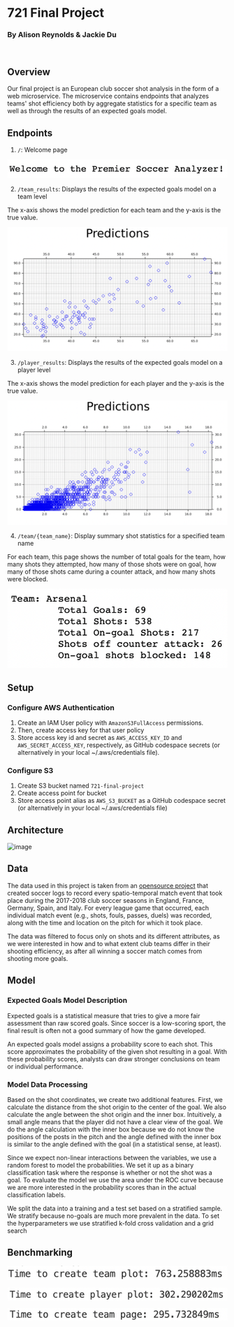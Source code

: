# 721 Final Project 
### By Alison Reynolds & Jackie Du 

<br />

## Overview 
Our final project is an European club soccer shot analysis in the form of a web microservice. The microservice contains endpoints that analyzes teams' shot efficiency both by aggregate statistics for a specific team as well as through the results of an expected goals model. 


## Endpoints 
1. `/`: Welcome page

![Index](Index.png)

2. `/team_results`: Displays the results of the expected goals model on a team level 
    
The x-axis shows the model prediction for each team and the y-axis is the true value.
   
![TeamResults](TeamResults.png)

3. `/player_results`: Displays the results of the expected goals model on a player level 
    
The x-axis shows the model prediction for each player and the y-axis is the true value.
   
![PlayerResults](PlayerResults.png)


4. `/team/{team_name}`: Display summary shot statistics for a specified team name
    
For each team, this page shows the number of total goals for the team, how many shots they attempted, how many of those shots were on goal, how many of those shots came during a counter attack, and how many shots were blocked.
   
![Arsenal](Arsenal.png)


## Setup 

### Configure AWS Authentication 
1. Create an IAM User policy with `AmazonS3FullAccess` permissions. 
2. Then, create access key for that user policy 
3. Store access key id and secret as `AWS_ACCESS_KEY_ID` and `AWS_SECRET_ACCESS_KEY`, respectively, as GitHub codespace secrets (or alternatively in your local ~/.aws/credentials file). 


### Configure S3 
1. Create S3 bucket named `721-final-project`
2. Create access point for bucket 
3. Store access point alias as `AWS_S3_BUCKET` as a GitHub codespace secret (or alternatively in your local ~/.aws/credentials file)


## Architecture 

<img width="838" alt="image" src="https://user-images.githubusercontent.com/86393045/235379756-ca13cae9-ac3d-4505-ba4e-38fdc585ce97.png">


## Data 
The data used in this project is taken from an [opensource project](https://www.nature.com/articles/s41597-019-0247-7) that created soccer logs to record every spatio-temporal match event that took place during the 2017-2018 club soccer seasons in England, France, Germany, Spain, and Italy. For every league game that occurred, each individual match event (e.g., shots, fouls, passes, duels) was recorded, along with the time and location on the pitch for which it took place.

The data was filtered to focus only on shots and its different attributes, as we were interested in how and to what extent club teams differ in their shooting efficiency, as after all winning a soccer match comes from shooting more goals. 


## Model 
### Expected Goals Model Description 
Expected goals is a statistical measure that tries to give a more fair assessment than raw scored goals. Since soccer is a low-scoring sport, the final result is often not a good summary of how the game developed.

An expected goals model assigns a probability score to each shot. This score approximates the probability of the given shot resulting in a goal. With these probability scores, analysts can draw stronger conclusions on team or individual performance.

### Model Data Processing
Based on the shot coordinates, we create two additional features. First, we calculate the distance from the shot origin to the center of the goal. We also calculate the angle between the shot origin and the inner box. Intuitively, a small angle means that the player did not have a clear view of the goal. We do the angle calculation with the inner box because we do not know the positions of the posts in the pitch and the angle defined with the inner box is similar to the angle defined with the goal (in a statistical sense, at least).

Since we expect non-linear interactions between the variables, we use a random forest to model the probabilities. We set it up as a binary classification task where the response is whether or not the shot was a goal. To evaluate the model we use the area under the ROC curve because we are more interested in the probability scores than in the actual classification labels.

We split the data into a training and a test set based on a stratified sample. We stratify because no-goals are much more prevalent in the data. To set the hyperparameters we use stratified k-fold cross validation and a grid search


## Benchmarking 
![TeamTime](TeamTime.png)
     
![PlayerTime](PlayerTime.png)
     
![ArsenalTime](ArsenalTime.png)

